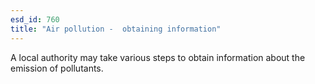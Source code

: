 ```yaml
---
esd_id: 760
title: "Air pollution -  obtaining information"
---
```


A local authority may take various steps to obtain information about the emission of pollutants.

